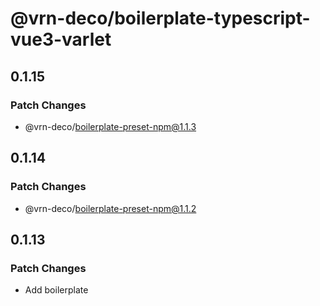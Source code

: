 # @vrn-deco/boilerplate-typescript-vue3-varlet

## 0.1.15

### Patch Changes

- @vrn-deco/boilerplate-preset-npm@1.1.3

## 0.1.14

### Patch Changes

- @vrn-deco/boilerplate-preset-npm@1.1.2

## 0.1.13

### Patch Changes

- Add boilerplate
